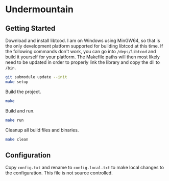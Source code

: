 # Undermountain

## Getting Started

Download and install libtcod. I am on Windows using MinGW64, so that is the only development platform supported for building libtcod at this time. If the following commands don't work, you can go into `/deps/libtcod` and build it yourself for your platform. The Makefile paths will then most likely need to be updated in order to properly link the library and copy the dll to `/bin`.

```sh
git submodule update --init
make setup
```

Build the project.

```sh
make
```

Build and run.

```sh
make run
```

Cleanup all build files and binaries.

```sh
make clean
```

## Configuration

Copy `config.txt` and rename to `config.local.txt` to make local changes to the configuration. This file is not source controlled.
